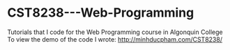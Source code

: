 # CST8238---Web-Programming
Tutorials that I code for the Web Programming course in Algonquin College
To view the demo of the code I wrote: http://minhducpham.com/CST8238/
